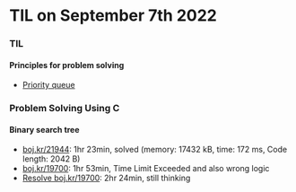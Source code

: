 # **TIL on September 7th 2022**
### TIL
#### Principles for problem solving
- [Priority queue](../../../Computer%20science/Algorithm/pr-queue-09-07-2022.md)

### Problem Solving Using C
#### Binary search tree
- [boj.kr/21944](../../../Problem%20Solving/boj/Binary%20search%20tree/21944-09-06-2022.cpp): 1hr 23min, solved (memory: 17432 kB, time: 172 ms, Code length: 2042 B)
- [boj.kr/19700](../../../Problem%20Solving/boj/Binary%20search%20tree/19700-09-07-2022.cpp): 1hr 53min, Time Limit Exceeded and also wrong logic
- [Resolve boj.kr/19700](../../../Problem%20Solving/boj/Binary%20search%20tree/19700-re-09-07-2022.cpp): 2hr 24min, still thinking